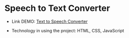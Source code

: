 # Speech to Text Converter

  - Link DEMO: [Text to Speech Converter](https://noeffortnomoney.github.io/speech-to-text/)

  - Technology in using the project: HTML, CSS, JavaScript
<center src="https://github.com/noeffortnomoney/speech-to-text/blob/main/images/pic2.png" alt="pic" width="600" height="400"></center>
